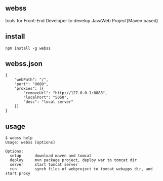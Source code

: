 ## webss
tools for Front-End Developer to develop JavaWeb Project(Maven based)

## install
```
npm install -g webss
```

## webss.json
```
{
    "webPath": "/",
    "port": "8080",
    "proxies": [{
        "removeUrl": "http://127.0.0.1:8888",
        "localPort": "5050",
        "desc": "local server"
    }]
}
```

## usage
```
$ webss help
Usage: webss [options]

Options:
  setup      download maven and tomcat
  deploy     mvn package project, deploy war to tomcat dir
  server     start tomcat server
  run        synch files of webproject to tomcat webapps dir, and start proxy
```